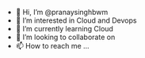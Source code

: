 - 👋 Hi, I’m @pranaysinghbwm
- 👀 I’m interested in Cloud and Devops
- 🌱 I’m currently learning Cloud
- 💞️ I’m looking to collaborate on 
- 📫 How to reach me ...

<!---
pranaysinghbwm/pranaysinghbwm is a ✨ special ✨ repository because its `README.md` (this file) appears on your GitHub profile.
You can click the Preview link to take a look at your changes.
--->
